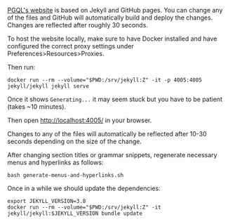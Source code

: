 [PGQL's website](http://pgql-lang.org/) is based on Jekyll and GitHub pages. You can change any of the files and GitHub will automatically build and deploy the changes. Changes are reflected after roughly 30 seconds.

To host the website locally, make sure to have Docker installed and have configured the correct proxy settings under Preferences>Resources>Proxies.

Then run:

```
docker run --rm --volume="$PWD:/srv/jekyll:Z" -it -p 4005:4005 jekyll/jekyll jekyll serve
```

Once it shows `Generating...` it may seem stuck but you have to be patient (takes ~10 minutes).

Then open [http://localhost:4005/](http://localhost:4005/) in your browser.

Changes to any of the files will automatically be reflected after 10-30 seconds depending on the size of the change.

After changing section titles or grammar snippets, regenerate necessary menus and hyperlinks as follows:

```
bash generate-menus-and-hyperlinks.sh
```

Once in a while we should update the dependencies:

```
export JEKYLL_VERSION=3.8
docker run --rm --volume="$PWD:/srv/jekyll:Z" -it jekyll/jekyll:$JEKYLL_VERSION bundle update
```
